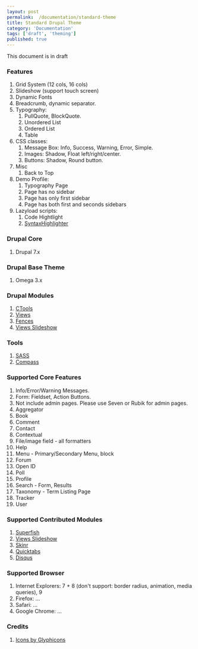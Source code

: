 ```yaml
---
layout: post
permalink:  /documentation/standard-theme
title: Standard Drupal Theme
category: 'Documentation'
tags: ['draft', 'theming']
published: true
---
```


This document is in draft

### Features

1. Grid System (12 cols, 16 cols)
1. Slideshow (support touch screen)
1. Dynamic Fonts
1. Breadcrumb, dynamic separator.
1. Typography:
    1. PullQuote, BlockQuote.
    1. Unordered List
    1. Ordered List
    1. Table
1. CSS classes:
	1. Message Box: Info, Success, Warning, Error, Simple.
	1. Images: Shadow, Float left/right/center.
    1. Buttons: Shadow, Round button.
1. Misc
    1. Back to Top
1. Demo Profile:
	1. Typography Page
    1. Page has no sidebar
    1. Page has only first sidebar
    1. Page has both first and seconds sidebars
1. Lazyload scripts:
	1. Code Hightlight
	1. [SyntaxHighlighter](http://alexgorbatchev.com/SyntaxHighlighter/)

### Drupal Core

1. Drupal 7.x

### Drupal Base Theme

1. Omega 3.x

### Drupal Modules

1. [CTools](http://drupal.org/project/ctools)
1. [Views](http://drupal.org/project/views)
1. [Fences](http://drupal.org/project/fences)
1. [Views Slideshow](http://drupal.org/project/views_slideshow)

### Tools

1. [SASS](http://sass-lang.com/)
1. [Compass](http://compass-style.org/)

### Supported Core Features

1. Info/Error/Warning Messages.
1. Form: Fieldset, Action Buttons.
1. Not include admin pages. Please use Seven or Rubik for admin pages.
1. Aggregator
1. Book
1. Comment
1. Contact
1. Contextual
1. File/image field - all formatters
1. Help
1. Menu - Primary/Secondary Menu, block
1. Forum
1. Open ID
1. Poll
1. Profile
1. Search - Form, Results
1. Taxonomy - Term Listing Page
1. Tracker
1. User

### Supported Contributed Modules

1. [Superfish](http://drupal.org/project/superfish)
1. [Views Slideshow](http://drupal.org/project/views_slideshow)
1. [Skinr](http://drupal.org/project/skinr)
1. [Quicktabs](http://drupal.org/project/quicktabs)
1. [Disqus](http://drupal.org/project/disqus)

### Supported Browser

1. Internet Explorers: 7 + 8 (don't support: border radius, animation, media queries), 9
1. Firefox: …
1. Safari: …
1. Google Chrome: …

### Credits

1. [Icons by Glyphicons](http://glyphicons.com/)
